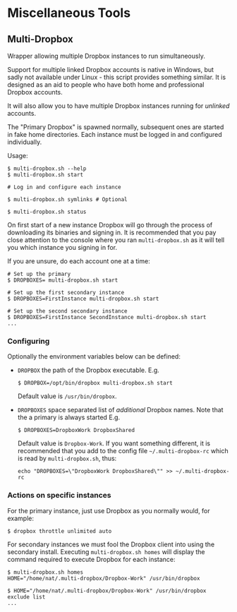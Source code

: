 Miscellaneous Tools
===================


## Multi-Dropbox

Wrapper allowing multiple Dropbox instances to run simultaneously.

Support for multiple linked Dropbox accounts is native in Windows, but sadly
not available under Linux - this script provides something similar. It is
designed as an aid to people who have both home and professional Dropbox
accounts.

It will also allow you to have multiple Dropbox instances running for
*unlinked* accounts.

The "Primary Dropbox" is spawned normally, subsequent ones are started in fake
home directories. Each instance must be logged in and configured individually.

Usage:
```
$ multi-dropbox.sh --help
$ multi-dropbox.sh start

# Log in and configure each instance

$ multi-dropbox.sh symlinks # Optional

$ multi-dropbox.sh status
```

On first start of a new instance Dropbox will go through the process of
downloading its binaries and signing in. It is recommended that you pay close
attention to the console where you ran `multi-dropbox.sh` as it will tell you
which instance you signing in for.

If you are unsure, do each account one at a time:
```
# Set up the primary
$ DROPBOXES= multi-dropbox.sh start

# Set up the first secondary instance
$ DROPBOXES=FirstInstance multi-dropbox.sh start

# Set up the second secondary instance
$ DROPBOXES=FirstInstance SecondInstance multi-dropbox.sh start
...
```


### Configuring

Optionally the environment variables below can be defined:

 * `DROPBOX` the path of the Dropbox executable. E.g.

   ```
   $ DROPBOX=/opt/bin/dropbox multi-dropbox.sh start
   ```

   Default value is `/usr/bin/dropbox`.

 * `DROPBOXES` space separated list of _additional_ Dropbox names. Note that
   the a primary is always started E.g.

    ```
    $ DROPBOXES=DropboxWork DropboxShared
    ```

   Default value is `Dropbox-Work`. If you want something different, it is
   recommended that you add to the config file `~/.multi-dropbox-rc` which is
   read by `multi-dropbox.sh`, thus:

   ```
   echo "DROPBOXES=\"DropboxWork DropboxShared\"" >> ~/.multi-dropbox-rc
   ```


### Actions on specific instances

For the primary instance, just use Dropbox as you normally would, for example:

```
$ dropbox throttle unlimited auto
```

For secondary instances we must fool the Dropbox client into using the
secondary install. Executing `multi-dropbox.sh homes` will display the command
required to execute Dropbox for each instance:

```
$ multi-dropbox.sh homes
HOME="/home/nat/.multi-dropbox/Dropbox-Work" /usr/bin/dropbox

$ HOME="/home/nat/.multi-dropbox/Dropbox-Work" /usr/bin/dropbox exclude list
...
```
